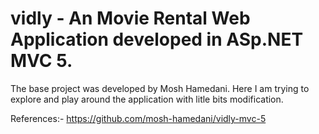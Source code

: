 # vidly - An Movie Rental Web Application developed in ASp.NET MVC 5.

The base project was developed by Mosh Hamedani.
Here I am trying to explore and play around the application with litle bits modification.

References:-
https://github.com/mosh-hamedani/vidly-mvc-5